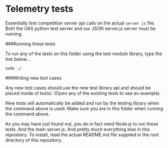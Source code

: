Telemetry tests
===============

Essentially test competition server api calls on the actual `server.js` file.
Both the UAS python test server and our JSON server.js server must be running.

###Running these tests

To run any of the tests on this folder using the test module library, type the line below...

```
node ./
```

###Writing new test cases

Any new test cases should use the new test library api and should be placed inside of tests/. (Open any of the existing tests to see an example).

New tests will automatically be added and run by the testing library when the command above is used. Make sure you are in this folder when running the command above.

As you may have just found out, you do in fact need Node.js to run these tests. And the main server.js. And pretty much everything else in this repository. To install, read the actual README.md file supplied in the root directory of this repository.
